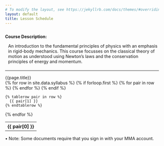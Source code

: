 ```yaml
---
# To modify the layout, see https://jekyllrb.com/docs/themes/#overriding-theme-defaults
layout: default
title: Lesson Schedule
---
```


<!-- <div style="width:max-content; background-color: pink;"> -->
<!-- <div> -->
<!-- <h2 style="text-align:center;margin-top: 1rem; font-size:1.5rem; font-weight:bold; color: #828282">{{page.title}} </h2> -->

<p style="padding-top:1em;"> <b> Course Description:</b> </p>
<p style="margin-left:2%; padding-bottom:0.5em "> An introduction to the fundamental principles of physics with an emphasis in rigid-body mechanics.  This course focusses on the classical theory of motion as understood using Newton’s laws and the conservation principles of energy and momentum.
</p>
<hr class="cdes">


<div class="home-h2"> {{page.title}} </div>
<div>
<table class="syllabus">
  {% for row in site.data.syllabus %}
    {% if forloop.first %}
    <tr>
      {% for pair in row %}
        <th>{{ pair[0] }}</th>
      {% endfor %}
    </tr>
    {% endif %}

    {% tablerow pair in row %}
      {{ pair[1] }}
    {% endtablerow %}
  {% endfor %}
</table>
</div> 

<div style="margin-bottom: 1rem">
&bull; Note: Some documents require that you sign in with your MMA account.
</div>
<div>
<!-- <p><a href="lessons/l01_introduction.html"> Attempting link 1 </a></p> -->
<!-- <p><a href="_lessons/introduction.html"> Attempting link 2 </a></p> -->
</div>
